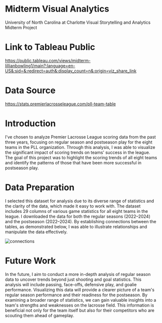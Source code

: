 # Midterm Visual Analytics
University of North Carolina at Charlotte Visual Storytelling and Analytics Midterm Project

# Link to Tableau Public
https://public.tableau.com/views/midterm-lillianbowling1/main?:language=en-US&:sid=&:redirect=auth&:display_count=n&:origin=viz_share_link 

# Data Source 
https://stats.premierlacrosseleague.com/pll-team-table

# Introduction 
I've chosen to analyze Premier Lacrosse League scoring data from the past three years, focusing on regular season and postseason play for the eight teams in the PLL organization. Through this analysis, I was able to visualize the significant impact of scoring trends on teams' success in the league. The goal of this project was to highlight the scoring trends of all eight teams and identify the patterns of those that have been more successful in postseason play.

# Data Preparation 
I selected this dataset for analysis due to its diverse range of statistics and the clarity of the data, which made it easy to work with. The dataset includes 29 columns of various game statistics for all eight teams in the league. I downloaded the data for both the regular seasons (2022–2024) and the postseason (2022–2024). By establishing connections between the tables, as demonstrated below, I was able to illustrate relationships and manipulate the data effectively.

![connections](https://github.com/user-attachments/assets/40c77a1b-7611-400c-9f41-0e8dcc48489e)

# Future Work
In the future, I aim to conduct a more in-depth analysis of regular season data to uncover trends beyond just shooting and goal statistics. This analysis will include passing, face-offs, defensive play, and goalie performance. Visualizing this data will provide a clearer picture of a team's regular season performance and their readiness for the postseason. By examining a broader range of statistics, we can gain valuable insights into a team's strengths and weaknesses on the lacrosse field. This information is beneficial not only for the team itself but also for their competitors who are scouting them ahead of gameplay. 
